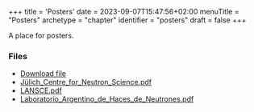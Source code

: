 +++
title = 'Posters'
date = 2023-09-07T15:47:56+02:00
menuTitle = "Posters"
archetype = "chapter"
identifier = "posters"
draft = false
+++

A place for posters.

### Files

- [Download file](./ISIS_Neutron_and_Muon_Source.pdf)
- [Jülich_Centre_for_Neutron_Science.pdf](./Jülich_Centre_for_Neutron_Science.pdf)
- [LANSCE.pdf](./LANSCE.pdf)
- [Laboratorio_Argentino_de_Haces_de_Neutrones.pdf](./Laboratorio_Argentino_de_Haces_de_Neutrones.pdf)